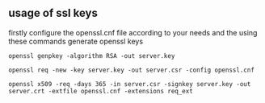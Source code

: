 ## usage of ssl keys 
firstly configure the openssl.cnf file according to your needs and  the using these commands generate openssl keys

```
openssl genpkey -algorithm RSA -out server.key
```

```
openssl req -new -key server.key -out server.csr -config openssl.cnf

```

```
openssl x509 -req -days 365 -in server.csr -signkey server.key -out server.crt -extfile openssl.cnf -extensions req_ext
```
